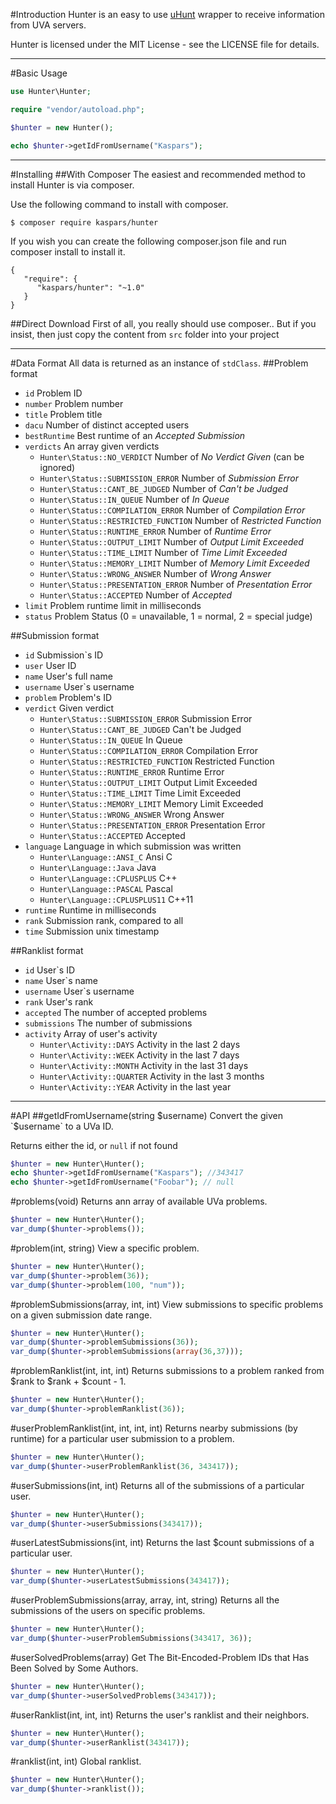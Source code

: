 #Introduction
Hunter is an easy to use [uHunt](http://uhunt.felix-halim.net/api) wrapper to receive information from UVA servers.

Hunter is licensed under the MIT License - see the LICENSE file for details.

---
#Basic Usage
```PHP
use Hunter\Hunter;

require "vendor/autoload.php";

$hunter = new Hunter();

echo $hunter->getIdFromUsername("Kaspars");
```
---
#Installing
##With Composer
The easiest and recommended method to install Hunter is via composer.

Use the following command to install with composer.
```
$ composer require kaspars/hunter
```
If you wish you can create the following composer.json file and run composer install to install it.
```
{
   "require": {
      "kaspars/hunter": "~1.0"
   }
}
```
##Direct Download
First of all, you really should use composer.. But if you insist, then just copy the content from `src` folder into your project

---
#Data Format
All data is returned as an instance of `stdClass`.
##Problem format
* `id` Problem ID
* `number` Problem number
* `title` Problem title
* `dacu` Number of distinct accepted users
* `bestRuntime` Best runtime of an _Accepted Submission_
* `verdicts` An array given verdicts
    * `Hunter\Status::NO_VERDICT` Number of _No Verdict Given_ (can be ignored)
    * `Hunter\Status::SUBMISSION_ERROR` Number of _Submission Error_
    * `Hunter\Status::CANT_BE_JUDGED` Number of _Can't be Judged_
    * `Hunter\Status::IN_QUEUE` Number of _In Queue_
    * `Hunter\Status::COMPILATION_ERROR` Number of _Compilation Error_
    * `Hunter\Status::RESTRICTED_FUNCTION` Number of _Restricted Function_
    * `Hunter\Status::RUNTIME_ERROR` Number of _Runtime Error_
    * `Hunter\Status::OUTPUT_LIMIT` Number of _Output Limit Exceeded_
    * `Hunter\Status::TIME_LIMIT` Number of _Time Limit Exceeded_
    * `Hunter\Status::MEMORY_LIMIT` Number of _Memory Limit Exceeded_
    * `Hunter\Status::WRONG_ANSWER` Number of _Wrong Answer_
    * `Hunter\Status::PRESENTATION_ERROR` Number of _Presentation Error_
    * `Hunter\Status::ACCEPTED` Number of _Accepted_
* `limit` Problem runtime limit in milliseconds
* `status` Problem Status (0 = unavailable, 1 = normal, 2 = special judge)

##Submission format
* `id` Submission`s ID
* `user` User ID
* `name` User's full name
* `username` User`s username
* `problem` Problem's ID
* `verdict` Given verdict
    * `Hunter\Status::SUBMISSION_ERROR` Submission Error
    * `Hunter\Status::CANT_BE_JUDGED` Can't be Judged
    * `Hunter\Status::IN_QUEUE` In Queue
    * `Hunter\Status::COMPILATION_ERROR` Compilation Error
    * `Hunter\Status::RESTRICTED_FUNCTION` Restricted Function
    * `Hunter\Status::RUNTIME_ERROR` Runtime Error
    * `Hunter\Status::OUTPUT_LIMIT` Output Limit Exceeded
    * `Hunter\Status::TIME_LIMIT` Time Limit Exceeded
    * `Hunter\Status::MEMORY_LIMIT` Memory Limit Exceeded
    * `Hunter\Status::WRONG_ANSWER` Wrong Answer
    * `Hunter\Status::PRESENTATION_ERROR` Presentation Error
    * `Hunter\Status::ACCEPTED` Accepted
* `language` Language in which submission was written
    * `Hunter\Language::ANSI_C` Ansi C
    * `Hunter\Language::Java` Java
    * `Hunter\Language::CPLUSPLUS` C++
    * `Hunter\Language::PASCAL` Pascal
    * `Hunter\Language::CPLUSPLUS11` C++11
* `runtime` Runtime in milliseconds
* `rank` Submission rank, compared to all
* `time` Submission unix timestamp

##Ranklist format
* `id` User`s ID
* `name` User`s name
* `username` User`s username
* `rank` User's rank
* `accepted` The number of accepted problems
* `submissions` The number of submissions
* `activity` Array of user's activity
    * `Hunter\Activity::DAYS` Activity in the last 2 days
    * `Hunter\Activity::WEEK` Activity in the last 7 days
    * `Hunter\Activity::MONTH` Activity in the last 31 days
    * `Hunter\Activity::QUARTER` Activity in the last 3 months
    * `Hunter\Activity::YEAR` Activity in the last year

---
#API
##getIdFromUsername(string $username)
Convert the given `$username` to a UVa ID.

Returns either the id, or `null` if not found
```PHP
$hunter = new Hunter\Hunter();
echo $hunter->getIdFromUsername("Kaspars"); //343417
echo $hunter->getIdFromUsername("Foobar"); // null
```
#problems(void)
Returns ann array of available UVa problems. 
```PHP
$hunter = new Hunter\Hunter();
var_dump($hunter->problems());
```
#problem(int, string)
View a specific problem.
```PHP
$hunter = new Hunter\Hunter();
var_dump($hunter->problem(36));
var_dump($hunter->problem(100, "num"));
```
#problemSubmissions(array, int, int)
View submissions to specific problems on a given submission date range.
```PHP
$hunter = new Hunter\Hunter();
var_dump($hunter->problemSubmissions(36));
var_dump($hunter->problemSubmissions(array(36,37)));
```
#problemRanklist(int, int, int)
Returns submissions to a problem ranked from $rank to $rank + $count - 1.
```PHP
$hunter = new Hunter\Hunter();
var_dump($hunter->problemRanklist(36));
```
#userProblemRanklist(int, int, int, int)
Returns nearby submissions (by runtime) for a particular user submission to a problem.
```PHP
$hunter = new Hunter\Hunter();
var_dump($hunter->userProblemRanklist(36, 343417));
```
#userSubmissions(int, int)
Returns all of the submissions of a particular user.
```PHP
$hunter = new Hunter\Hunter();
var_dump($hunter->userSubmissions(343417));
```
#userLatestSubmissions(int, int)
Returns the last $count submissions of a particular user.
```PHP
$hunter = new Hunter\Hunter();
var_dump($hunter->userLatestSubmissions(343417));
```
#userProblemSubmissions(array, array, int, string)
Returns all the submissions of the users on specific problems.
```PHP
$hunter = new Hunter\Hunter();
var_dump($hunter->userProblemSubmissions(343417, 36));
```
#userSolvedProblems(array)
Get The Bit-Encoded-Problem IDs that Has Been Solved by Some Authors.
```PHP
$hunter = new Hunter\Hunter();
var_dump($hunter->userSolvedProblems(343417));
```
#userRanklist(int, int, int)
Returns the user's ranklist and their neighbors.
```PHP
$hunter = new Hunter\Hunter();
var_dump($hunter->userRanklist(343417));
```
#ranklist(int, int)
Global ranklist.
```PHP
$hunter = new Hunter\Hunter();
var_dump($hunter->ranklist());
```
